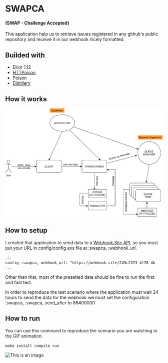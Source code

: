 # SWAPCA 
#### (SWAP - Challenge Accepted)

This application help us to retrieve issues registered in any github's public repository and receive it in our webhook nicely formatted.

## Builded with
 - Elixir 1.12
 - [HTTPoison](https://hexdocs.pm/httpoison/HTTPoison.html)
 - [Poison](https://hexdocs.pm/poison/Poison.html)
 - [Distillery](https://hexdocs.pm/distillery/2.0.0/home.html)

## How it works
![This is an image](./assets/spca_diagram-Page-2.drawio.png)


## How to setup
I created that application to send data to a [Webhook.Site API](https://webhook.site/), so you must put your URL in config/config.exs file at :swapca, :webhook_url.
```
...
config :swapca, webhook_url: "https://webhook.site/245c2373-4f76-4b
...
```

Other than that, most of the presetted data should be fine to run the first and fast test.

In order to reproduce the test scenario where the application must wait 24 hours to send the data for the webhook we must set the configuration :swapca, :swapca, send_after to 86400000



## How to run

You can use this command to reproduce the scenario you are watching in the GIF animation.

```
make install compile run
```

![This is an image](./assets/swapca_mix_run.GIF)
